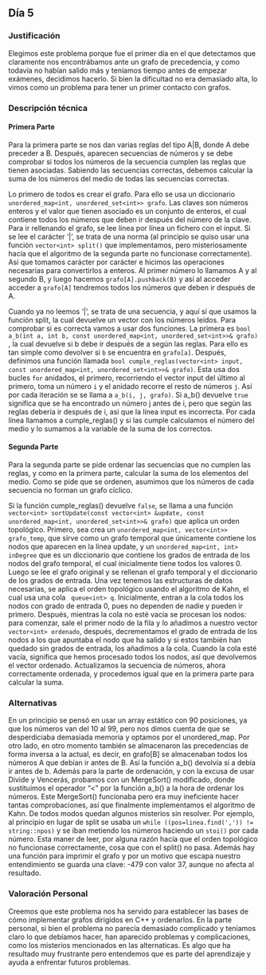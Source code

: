 ## Día 5
### Justificación
 Elegimos este problema porque fue el primer día en el que detectamos que claramente nos encontrábamos ante un grafo de precedencia, y como todavía no habían salido más y teníamos tiempo antes de empezar exámenes, decidimos hacerlo. Si bien la dificultad no era demasiado alta, lo vimos como un problema para tener un primer contacto con grafos. 
### Descripción técnica
#### Primera Parte
 Para la primera parte se nos dan varias reglas del tipo A|B, donde A debe preceder a B. Después, aparecen secuencias de números y se debe comprobar si todos los números de la secuencia cumplen las reglas que tienen asociadas. Sabiendo las secuencias correctas, debemos calcular la suma de los números del medio de todas las secuencias correctas.

Lo primero de todos es crear el grafo. Para ello se usa un diccionario ```unordered_map<int, unordered_set<int>> grafo```. Las claves son números enteros y el valor que tienen asociado es un conjunto de enteros, el cual contiene todos los números que deben ir después del número de la clave. Para ir rellenando el grafo,  se lee línea por línea un fichero con el input. Si se lee el carácter ‘|’,  se trata de una norma (al principio se quiso usar una función ```vector<int> split()``` que implementamos, pero misteriosamente hacía que el algoritmo de la segunda parte no funcionase correctamente).  Así que tomamos carácter por carácter e hicimos las operaciones necesarias para convertirlos a enteros. Al primer número lo llamamos A y al segundo B, y luego hacemos ```grafo[A].pushback(B)``` y así al acceder acceder a ```grafo[A]``` tendremos todos los números que deben ir después de A. 

Cuando ya no leemos ‘|’, se trata de una secuencia, y aquí sí que usamos la función split, la cual devuelve un vector con los números leídos. Para comprobar si es correcta vamos a usar dos funciones. La primera es ```bool a_b(int a, int b, const unordered_map<int, unordered_set<int>>& grafo)``` , la cual devuelve si b debe ir después de a según las reglas. Para ello es tan simple como devolver si ```b``` se encuentra en ```grafo[a]```. Después, definimos una función llamada ```bool cumple_reglas(vector<int> input, const unordered_map<int, unordered_set<int>>& grafo)```. Esta usa dos bucles ```for```  anidados, el primero, recorriendo el vector input del último al primero, toma un número ```i``` y el anidado recorre el resto de números ```j```. Así por cada iteración se se llama a ```a_b(i, j, grafo)```. Si a_b() devuelve ```true``` significa que se ha encontrado un número j antes de i, pero que según las reglas debería ir después de i, así que la línea input es incorrecta. Por cada línea llamamos a cumple_reglas() y si las cumple calculamos el número del medio y lo sumamos a la variable de la suma de los correctos. 

 
#### Segunda Parte

Para la segunda parte se pide ordenar las secuencias que no cumplen las reglas, y como en la primera parte, calcular la suma de los elementos del medio. Como se pide que se ordenen, asumimos que los números de cada secuencia no forman un grafo cíclico. 

Si la función cumple_reglas() devuelve ```false```, se llama a una función ```vector<int> sortUpdate(const vector<int> &update, const unordered_map<int, unordered_set<int>>& grafo)``` que aplica un orden topológico. Primero, sea crea un ```unordered_map<int, vector<int>> grafo_temp```, que sirve como un grafo temporal que únicamente contiene los nodos que aparecen en la línea update, y un ```unordered_map<int, int> inDegree``` que es un diccionario que contiene los grados de entrada de los nodos del grafo temporal, el cual inicialmente tiene todos los valores 0. Luego se lee el grafo original y se rellenan el grafo temporal y el diccionario de los grados de entrada. Una vez tenemos las estructuras de datos necesarias, se aplica el orden topológico usando el algoritmo de Kahn, el cual usa una cola ``` queue<int> q```. Inicialmente, entran a la cola todos los nodos con grado de entrada 0, pues no dependen de nadie y pueden ir primero. Después, mientras la cola no esté vacía se procesan los nodos: para comenzar, sale el primer nodo de la fila y lo añadimos a nuestro vector ```vector<int> ordenado```, después, decrementamos el grado de entrada de los nodos a los que apuntaba el nodo que ha salido y si estos también han quedado sin grados de entrada, los añadimos a la cola. Cuando la cola esté vacía, significa que hemos procesado todos los nodos, así que devolvemos el vector ordenado. Actualizamos la secuencia de números, ahora correctamente ordenada, y procedemos igual que en la primera parte para calcular la suma.

### Alternativas 
En un principio se pensó en usar un array estático con 90 posiciones, ya que los números van del 10 al 99, pero nos dimos cuenta de que se desperdiciaba demasiada memoria y optamos por el unordered_map. Por otro lado, en otro momento también se almacenaron las precedencias de forma inversa a la actual, es decir, en grafo[B] se almacenaban todos los números A que debían ir antes de B. Así la función a_b() devolvía si a debía ir antes de b. Además para la parte de ordenación, y con la excusa de usar Divide y Vencerás, probamos con un MergeSort() modificado, donde sustituimos el operador “<” por la función a_b() a la hora de ordenar los números. Este MergeSort() funcionaba pero era muy ineficiente hacer tantas comprobaciones, así que finalmente implementamos el algoritmo de Kahn. De todos modos quedan algunos misterios sin   resolver. Por ejemplo, al principio en lugar de split se usaba un ```while ((pos=linea.find(',')) != string::npos)``` y se iban metiendo los números haciendo un ```stoi()``` por cada número. Esta maner de leer, por alguna razón hacía que el orden topológico no funcionase correctamente, cosa que con el split() no pasa. Además hay una función para imprimir el grafo y por un motivo que escapa nuestro entendimiento se guarda una clave: -479 con valor 37, aunque no afecta al resultado.

### Valoración Personal 

Creemos que este problema nos ha servido para establecer las bases de cómo implementar grafos dirigidos en C++ y ordenarlos. En la parte personal, si bien el problema no parecía demasiado complicado y teníamos claro lo que debíamos hacer, han aparecido problemas y complicaciones, como los misterios mencionados en las alternaticas. Es algo que ha resultado muy frustrante pero entendemos que es parte del aprendizaje y ayuda a enfrentar futuros problemas.  

